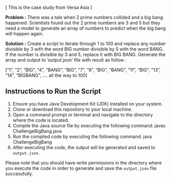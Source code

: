 [ This is the case study from Versa Asia ]

**Problem :** There was a tale when 2 prime numbers collided and a big bang happened. Scientists found out
the 2 prime numbers are 3 and 5 but they need a model to generate an array of numbers to
predict when the big bang will happen again.

**Solution :** Create a script to iterate through 1 to 100 and replace any number divisible by 3 with the word
BIG number divisible by 5 with the word BANG. If the number is divisible by 3 and 5, replace it
with BIG BANG. Generate the array and output to ‘output.json’ file with result as follow :

[“1”, “2”, “BIG”, “4”, “BANG”, “BIG”, “7”, “8”, “BIG”, “BANG”, “11”, “BIG”, “13”, “14”, “BIGBANG”,
.... all the way to 100]

## Instructions to Run the Script

1. Ensure you have Java Development Kit (JDK) installed on your system.
2. Clone or download this repository to your local machine.
3. Open a command prompt or terminal and navigate to the directory where the code is located.
4. Compile the Java source file by executing the following command: javac ChallengeBigBang.java
5. Run the compiled code by executing the following command: java ChallengeBigBang
6. After executing the code, the output will be generated and saved to `output.json`.

Please note that you should have write permissions in the directory where you execute the code in order to generate and save the `output.json` file successfully.
